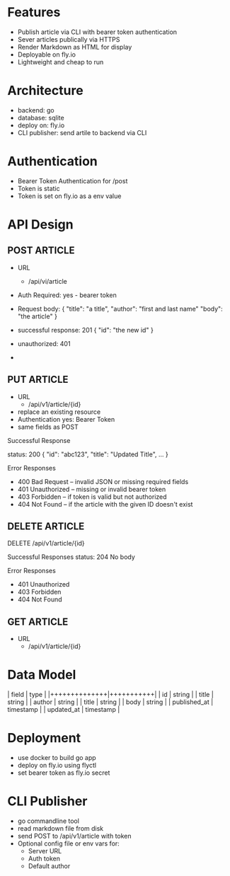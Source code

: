 # Features

- Publish article via CLI with bearer token authentication
- Sever articles publically via HTTPS
- Render Markdown as HTML for display
- Deployable on fly.io
- Lightweight and cheap to run


# Architecture

- backend: go
- database: sqlite
- deploy on: fly.io
- CLI publisher: send artile to backend via CLI

# Authentication

- Bearer Token Authentication for /post
- Token is static
- Token is set on fly.io as a env value


# API Design

## POST ARTICLE
- URL
  - /api/vi/article

- Auth Required: yes - bearer token
- Request body:
{
  "title": "a title",
  "author": "first and last name"
  "body": "the article"
}

- successful response: 201
{
 "id": "the new id"
}

- unauthorized: 401
-

## PUT ARTICLE
- URL
  - /api/v1/article/{id}
- replace an existing resource
- Authentication yes: Bearer Token
- same fields as POST

Successful Response

status: 200
{
  "id": "abc123",
  "title": "Updated Title",
  ...
}

Error Responses
- 400 Bad Request – invalid JSON or missing required fields
- 401 Unauthorized – missing or invalid bearer token
- 403 Forbidden – if token is valid but not authorized
- 404 Not Found – if the article with the given ID doesn't exist

## DELETE ARTICLE
DELETE /api/v1/article/{id}

Successful Responses
status: 204
No body

Error Responses
- 401 Unauthorized
- 403 Forbidden
- 404 Not Found


## GET ARTICLE
- URL
  - /api/v1/article/{id}

# Data Model

| field        | type      |
|++++++++++++++|+++++++++++|
| id           | string    |
| title        | string    |
| author       | string    |
| title        | string    |
| body         | string    |
| published_at | timestamp |
| updated_at   | timestamp |

# Deployment
- use docker to build go app
- deploy on fly.io using flyctl
- set bearer token as fly.io secret

# CLI Publisher

- go commandline tool
- read markdown file from disk
- send POST to /api/v1/article with token
- Optional config file or env vars for:
  - Server URL
  - Auth token
  - Default author


